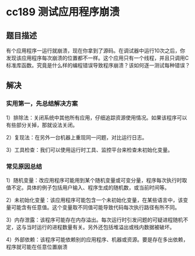 # cc189 测试应用程序崩溃

## 题目描述

有个应用程序一运行就崩溃，现在你拿到了源码。在调试器中运行10次之后，你发现该应用程序每次崩溃的位置都不一样。这个应用只有一个线程，并且只调用C标准库函数。究竟是什么样的编程错误导致程序崩溃？该如何逐一测试每种错误？

## 解决

### 实用第一，先总结解决方案

1）排除法：关闭系统中其他所有应用，仔细追踪资源使用情况。如果该程序可以有些部分关掉，那就设法关闭。

2）复现法：在另外一台机器上重现同一问题，对比运行日志。

3）工具检查：我们可以使用运行时工具、监控平台来检查未初始化变量。

### 常见原因总结

1）随机变量：改应用程序可能用到某个随机变量或可变分量，程序每次执行时取值不定。具体的例子包括用户输入、程序生成的随机数，或当前时间等。

2）未初始化变量：该应用程序可能包含一个未初始化变量，在某些语言中，该变量可能含有任意值。这个变量取不同值可能导致代码每次执行路径有所不同。

3）内存泄露：该程序可能存在内存溢出。每次运行时引发问题的可疑进程随机不定，这与当时运行的进程数量有关。另外还包括堆溢出或栈内数据被破坏。

4）外部依赖：该程序可能依赖别的应用程序、机器或资源。要是存在多出依赖，程序就可能在任意位置崩溃

